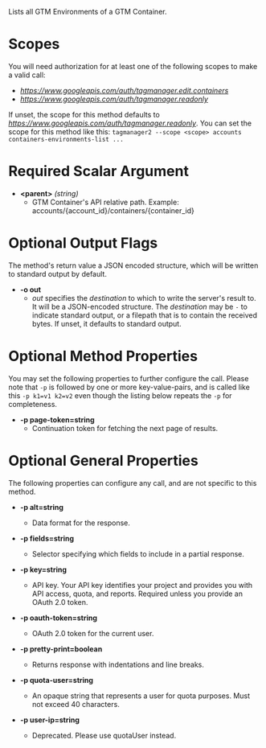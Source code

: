 Lists all GTM Environments of a GTM Container.
# Scopes

You will need authorization for at least one of the following scopes to make a valid call:

* *https://www.googleapis.com/auth/tagmanager.edit.containers*
* *https://www.googleapis.com/auth/tagmanager.readonly*

If unset, the scope for this method defaults to *https://www.googleapis.com/auth/tagmanager.readonly*.
You can set the scope for this method like this: `tagmanager2 --scope <scope> accounts containers-environments-list ...`
# Required Scalar Argument
* **&lt;parent&gt;** *(string)*
    - GTM Container&#39;s API relative path. Example: accounts/{account_id}/containers/{container_id}

# Optional Output Flags

The method's return value a JSON encoded structure, which will be written to standard output by default.

* **-o out**
    - *out* specifies the *destination* to which to write the server's result to.
      It will be a JSON-encoded structure.
      The *destination* may be `-` to indicate standard output, or a filepath that is to contain the received bytes.
      If unset, it defaults to standard output.
# Optional Method Properties

You may set the following properties to further configure the call. Please note that `-p` is followed by one 
or more key-value-pairs, and is called like this `-p k1=v1 k2=v2` even though the listing below repeats the
`-p` for completeness.

* **-p page-token=string**
    - Continuation token for fetching the next page of results.

# Optional General Properties

The following properties can configure any call, and are not specific to this method.

* **-p alt=string**
    - Data format for the response.

* **-p fields=string**
    - Selector specifying which fields to include in a partial response.

* **-p key=string**
    - API key. Your API key identifies your project and provides you with API access, quota, and reports. Required unless you provide an OAuth 2.0 token.

* **-p oauth-token=string**
    - OAuth 2.0 token for the current user.

* **-p pretty-print=boolean**
    - Returns response with indentations and line breaks.

* **-p quota-user=string**
    - An opaque string that represents a user for quota purposes. Must not exceed 40 characters.

* **-p user-ip=string**
    - Deprecated. Please use quotaUser instead.
